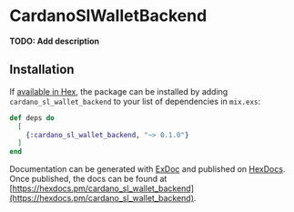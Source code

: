 # CardanoSlWalletBackend

**TODO: Add description**

## Installation

If [available in Hex](https://hex.pm/docs/publish), the package can be installed
by adding `cardano_sl_wallet_backend` to your list of dependencies in `mix.exs`:

```elixir
def deps do
  [
    {:cardano_sl_wallet_backend, "~> 0.1.0"}
  ]
end
```

Documentation can be generated with [ExDoc](https://github.com/elixir-lang/ex_doc)
and published on [HexDocs](https://hexdocs.pm). Once published, the docs can
be found at [https://hexdocs.pm/cardano_sl_wallet_backend](https://hexdocs.pm/cardano_sl_wallet_backend).

